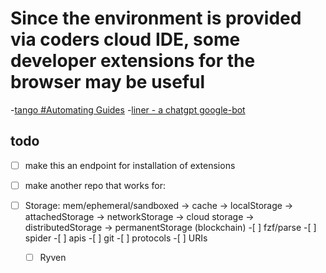 
# Since the environment is provided via coders cloud IDE, some developer extensions for the browser may be useful


-[tango #Automating Guides](https://chrome.google.com/webstore/detail/tango-how-to-guides-and-s/lggdbpblkekjjbobadliahffoaobaknh)
-[liner - a chatgpt google-bot](https://chrome.google.com/webstore/detail/linerchatgpt-for-google-s/bmhcbmnbenmcecpmpepghooflbehcack)


## todo
 -[ ] make this an endpoint for installation of extensions
 
 -[ ] make another repo that works for: 
  -[ ] Storage: mem/ephemeral/sandboxed -> cache -> localStorage -> attachedStorage -> networkStorage -> cloud storage -> distributedStorage -> permanentStorage (blockchain)
               -[ ] fzf/parse
                                -[ ] spider
               -[ ] apis
               -[ ] git
               -[ ] protocols
               -[ ] URIs

      
    -[ ] Ryven
